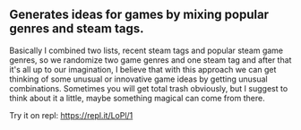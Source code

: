 ## Generates ideas for games by mixing popular genres and steam tags.

Basically I combined two lists, recent steam tags and popular steam game genres, so we randomize two game genres and one steam tag and after that it's all up to our imagination, I believe that with this approach we can get thinking of some unusual or innovative game ideas by getting unusual combinations. Sometimes you will get total trash obviously, but I suggest to think about it a little, maybe something magical can come from there.

Try it on repl: https://repl.it/LoPl/1
